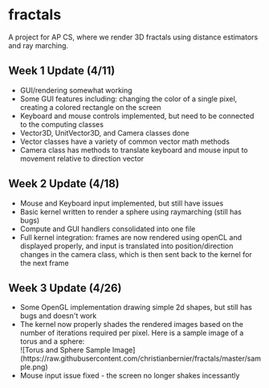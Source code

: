 # fractals
A project for AP CS, where we render 3D fractals using distance estimators and ray marching.

## Week 1 Update (4/11)
<ul>
  <li>GUI/rendering somewhat working</li>
  <li>Some GUI features including: changing the color of a single pixel, creating a colored rectangle on the screen</li>
  <li>Keyboard and mouse controls implemented, but need to be connected to the computing classes</li>
  <li>Vector3D, UnitVector3D, and Camera classes done</li>
  <li>Vector classes have a variety of common vector math methods</li>
  <li>Camera class has methods to translate keyboard and mouse input to movement relative to direction vector</li>
</ul>

## Week 2 Update (4/18)
<ul>
  <li>Mouse and Keyboard input implemented, but still have issues</li>
  <li>Basic kernel written to render a sphere using raymarching (still has bugs)</li>
  <li>Compute and GUI handlers consolidated into one file</li>
  <li>Full kernel integration: frames are now rendered using openCL and displayed properly, and input is translated into position/direction changes in the camera class, which is then sent back to the kernel for the next frame</li>
</ul>

## Week 3 Update (4/26)
<ul>
  <li>Some OpenGL implementation drawing simple 2d shapes, but still has bugs and doesn't work</li>
  <li>The kernel now properly shades the rendered images based on the number of iterations required per pixel. Here is a sample image of a torus and a sphere:</li>
  ![Torus and Sphere Sample Image](https://raw.githubusercontent.com/christianbernier/fractals/master/sample.png)
  <li>Mouse input issue fixed - the screen no longer shakes incessantly</li>
</ul>
